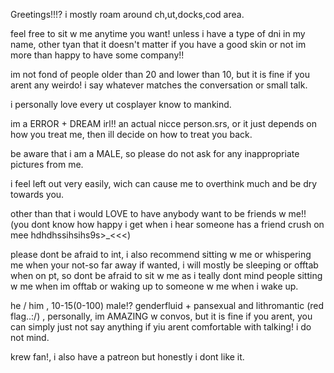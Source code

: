 Greetings!!!? i mostly roam around ch,ut,docks,cod area.

feel free to sit w me anytime you want! unless i have a type of dni in my name, other tyan that it doesn't matter if you have a good skin or not im more than happy to have some company!! 

im not fond of people older than 20 and lower than 10, but it is fine if you arent any weirdo!
i say whatever matches the conversation or small talk.

i personally love every ut cosplayer know to mankind.

im a ERROR + DREAM irl!! an actual nicce person.srs, or it just depends on how you treat me, then ill decide on how to treat you back.

be aware that i am a MALE, so please do not ask for any inappropriate pictures from me.

i feel left out very easily, wich can cause me to overthink much and be dry towards you.

other than that i would LOVE to have anybody want to be friends w me!! (you dont know how happy i get when i hear someone has a friend crush on mee hdhdhssihsihs9s>_<<<)

please dont be afraid to int, i also recommend sitting w me or whispering me when your not-so far away
if wanted, i will mostly be sleeping or offtab when on pt, so dont be afraid to sit w me as i teally dont mind people sitting w me when im offtab or waking up to someone w me when i wake up.

he / him , 10-15(0-100) male!? genderfluid + pansexual and lithromantic (red flag..:/) , personally, im AMAZING w convos, but it is fine if you arent, you can simply just not say anything if yiu arent comfortable with talking! i do not mind.

krew fan!, i also have a patreon but honestly i dont like it.
